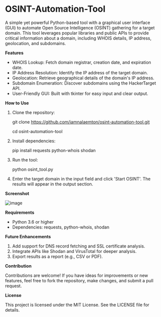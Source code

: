 # OSINT-Automation-Tool
A simple yet powerful Python-based tool with a graphical user interface (GUI) to automate Open Source Intelligence (OSINT) gathering for a target domain. This tool leverages popular libraries and public APIs to provide critical information about a domain, including WHOIS details, IP address, geolocation, and subdomains.

**Features**
* WHOIS Lookup: Fetch domain registrar, creation date, and expiration date.
* IP Address Resolution: Identify the IP address of the target domain.
* Geolocation: Retrieve geographical details of the domain's IP address.
* Subdomain Enumeration: Discover subdomains using the HackerTarget API.
* User-Friendly GUI: Built with tkinter for easy input and clear output.

**How to Use**
1. Clone the repository:

   git clone https://github.com/iamnalaemton/osint-automation-tool.git
   
   cd osint-automation-tool
   
2. Install dependencies:

   pip install requests python-whois shodan
   
3. Run the tool:

   python osint_tool.py
   
4. Enter the target domain in the input field and click 'Start OSINT'. The results will appear in the output section.

**Screenshot**

![image](https://github.com/user-attachments/assets/6a355d64-af91-4786-a166-86cac671fbd4)

**Requirements**
* Python 3.6 or higher
* Dependencies: requests, python-whois, shodan

**Future Enhancements**
1. Add support for DNS record fetching and SSL certificate analysis.
2. Integrate APIs like Shodan and VirusTotal for deeper analysis.
3. Export results as a report (e.g., CSV or PDF).

**Contribution**

Contributions are welcome! If you have ideas for improvements or new features, feel free to fork the repository, make changes, and submit a pull request.

**License**

This project is licensed under the MIT License. See the LICENSE file for details.
